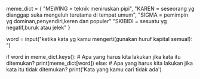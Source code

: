 meme_dict = {
            "MEWING = teknik meniruskan pipi",
            "KAREN = seseorang yg dianggap suka mengeluh terutama di tempat umum",
            "SIGMA = pemimpin yg dominan,penyendiri,keren dan populer" 
            "SKIBIDI = sesuatu yg negatif,buruk atau jelek"
            }  

word = input("ketika kata yg kamu mengerti(gunakan huruf kapital semua!): ")

if word in meme_dict.keys():
    # Apa yang harus kita lakukan jika kata itu ditemukan?
    print(meme_dict[word])
else:
    # Apa yang harus kita lakukan jika kata itu tidak ditemukan?
    print('Kata yang kamu cari tidak ada')
